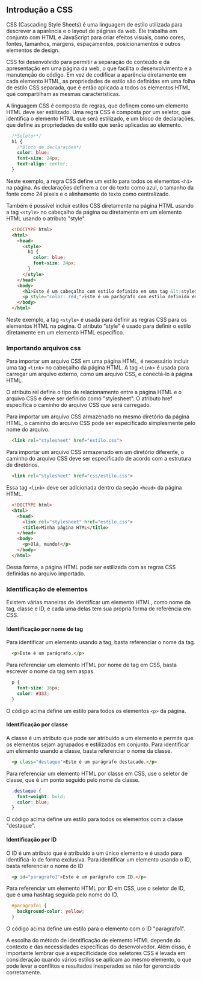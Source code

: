 ## Introdução a CSS

CSS (Cascading Style Sheets) é uma linguagem de estilo utilizada para descrever a aparência e o layout de páginas da web. Ele trabalha em conjunto com HTML e JavaScript para criar efeitos visuais, como cores, fontes, tamanhos, margens, espaçamentos, posicionamentos e outros elementos de design.

CSS foi desenvolvido para permitir a separação do conteúdo e da apresentação em uma página da web, o que facilita o desenvolvimento e a manutenção do código. Em vez de codificar a aparência diretamente em cada elemento HTML, as propriedades de estilo são definidas em uma folha de estilo CSS separada, que é então aplicada a todos os elementos HTML que compartilham as mesmas características.

A linguagem CSS é composta de regras, que definem como um elemento HTML deve ser estilizado. Uma regra CSS é composta por um seletor, que identifica o elemento HTML que será estilizado, e um bloco de declarações, que define as propriedades de estilo que serão aplicadas ao elemento.

```css
  /*Seletor*/
  h1 {
    /*Bloco de declarações*/
    color: blue;
    font-size: 24px;
    text-align: center;
  }
```

Neste exemplo, a regra CSS define um estilo para todos os elementos `<h1>` na página. As declarações definem a cor do texto como azul, o tamanho da fonte como 24 pixels e o alinhamento do texto como centralizado.

Também  é possível incluir estilos CSS diretamente na página HTML usando a tag `<style>` no cabeçalho da página ou diretamente em um elemento HTML usando o atributo "style".

```html
  <!DOCTYPE html>
  <html>
    <head>
      <style>
        h1 {
          color: blue;
          font-size: 24px;
        }
      </style>
    </head>
    <body>
      <h1>Este é um cabeçalho com estilo definido em uma tag &lt;style&gt;.</h1>
      <p style="color: red;">Este é um parágrafo com estilo definido em um atributo "style".</p>
    </body>
  </html>
```

Neste exemplo, a tag `<style>` é usada para definir as regras CSS para os elementos HTML na página. O atributo "style" é usado para definir o estilo diretamente em um elemento HTML específico.

### Importando arquivos css

Para importar um arquivo CSS em uma página HTML, é necessário incluir uma tag `<link>` no cabeçalho da página HTML. A tag `<link>` é usada para carregar um arquivo externo, como um arquivo CSS, e conectá-lo à página HTML.

O atributo rel define o tipo de relacionamento entre a página HTML e o arquivo CSS e deve ser definido como "stylesheet". O atributo href especifica o caminho do arquivo CSS que será carregado.

Para importar um arquivo CSS armazenado no mesmo diretório da página HTML, o caminho do arquivo CSS pode ser especificado simplesmente pelo nome do arquivo.

```html
  <link rel="stylesheet" href="estilo.css">
```

Para importar um arquivo CSS armazenado em um diretório diferente, o caminho do arquivo CSS deve ser especificado de acordo com a estrutura de diretórios.

```html
  <link rel="stylesheet" href="css/estilo.css">
```

Essa tag `<link>` deve ser adicionada dentro da seção `<head>` da página HTML.

```html
  <!DOCTYPE html>
  <html>
    <head>
      <link rel="stylesheet" href="estilo.css">
      <title>Minha página HTML</title>
    </head>
    <body>
      <p>Olá, mundo!</p>
    </body>
  </html>
```

Dessa forma, a página HTML pode ser estilizada com as regras CSS definidas no arquivo importado.

### Identificação de elementos

Existem várias maneiras de identificar um elemento HTML, como nome da tag, classe e ID, e cada uma delas tem sua própria forma de referência em CSS.

#### Identificação por nome de tag

Para identificar um elemento usando a tag, basta referenciar o nome da tag.

```html
  <p>Este é um parágrafo.</p>
```

Para referenciar um elemento HTML por nome de tag em CSS, basta escrever o nome da tag sem aspas.

```css
  p {
    font-size: 16px;
    color: #333;
  }
```

O código acima define um estilo para todos os elementos `<p>` da página.

#### Identificação por classe

 A classe é um atributo que pode ser atribuído a um elemento e permite que os elementos sejam agrupados e estilizados em conjunto. Para identificar um elemento usando a classe, basta referenciar o nome da classe.

```html
  <p class="destaque">Este é um parágrafo destacado.</p>
```

 Para referenciar um elemento HTML por classe em CSS, use o seletor de classe, que é um ponto seguido pelo nome da classe.

```css
  .destaque {
    font-weight: bold;
    color: blue;
  }
```

O código acima define um estilo para todos os elementos com a classe "destaque".

#### Identificação por ID

O ID é um atributo que é atribuído a um único elemento e é usado para identificá-lo de forma exclusiva. Para identificar um elemento usando o ID, basta referenciar o nome do ID

```html
  <p id="paragrafo1">Este é um parágrafo com ID.</p>
```

Para referenciar um elemento HTML por ID em CSS, use o seletor de ID, que é uma hashtag seguida pelo nome do ID.

```css
  #paragrafo1 {
    background-color: yellow;
  }
```

O código acima define um estilo para o elemento com o ID "paragrafo1".

A escolha do método de identificação de elemento HTML depende do contexto e das necessidades específicas do desenvolvedor. Além disso, é importante lembrar que a especificidade dos seletores CSS é levada em consideração quando vários estilos se aplicam ao mesmo elemento, o que pode levar a conflitos e resultados inesperados se não for gerenciado corretamente.
